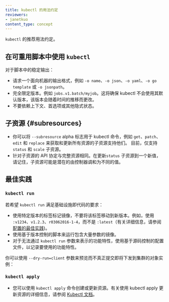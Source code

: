 ```yaml
---
title: kubectl 的用法约定
reviewers:
- janetkuo
content_type: concept
---
```


<!--
---
title: kubectl Usage Conventions
reviewers:
- janetkuo
content_type: concept
---
-->

<!-- overview -->
<!--
Recommended usage conventions for `kubectl`.
-->
`kubectl` 的推荐用法约定。


<!-- body -->

<!--
## Using `kubectl` in Reusable Scripts
-->
## 在可重用脚本中使用 `kubectl`

<!--
For a stable output in a script:
-->
对于脚本中的稳定输出：

<!--
* Request one of the machine-oriented output forms, such as `-o name`, `-o json`, `-o yaml`, `-o go-template`, or `-o jsonpath`.
* Fully-qualify the version. For example, `jobs.v1.batch/myjob`. This will ensure that kubectl does not use its default version that can change over time.
* Don't rely on context, preferences, or other implicit states.
-->

* 请求一个面向机器的输出格式，例如 `-o name`、`-o json`、`-o yaml`、`-o go template` 或 `-o jsonpath`。
* 完全限定版本。例如 `jobs.v1.batch/myjob`。这将确保 kubectl 不会使用其默认版本，该版本会随着时间的推移而更改。
* 不要依赖上下文、首选项或其他隐式状态。

<!--
## Subresources
-->
## 子资源    {#subresources}

<!--
* You can use the `--subresource` alpha flag for kubectl commands like `get`, `patch`,
`edit` and `replace` to fetch and update subresources for all resources that
support them. Currently, only the `status` and `scale` subresources are supported.
* The API contract against a subresource is identical to a full resource. While updating the
`status` subresource to a new value, keep in mind that the subresource could be potentially
reconciled by a controller to a different value.
-->

* 你可以将 `--subresource` alpha 标志用于 kubectl 命令，例如 `get`、`patch`、`edit` 和 `replace` 来获取和更新所有资源的子资源支持他们。 目前，仅支持 `status` 和 `scale` 子资源。
* 针对子资源的 API 协定与完整资源相同。在更新`status` 子资源到一个新值，请记住，子资源可能是潜在的由控制器调和为不同的值。

<!--
## Best Practices
-->
## 最佳实践

### `kubectl run`

<!--
For `kubectl run` to satisfy infrastructure as code:
-->
若希望 `kubectl run` 满足基础设施即代码的要求：

<!--
* Tag the image with a version-specific tag and don't move that tag to a new version. For example, use `:v1234`, `v1.2.3`, `r03062016-1-4`, rather than `:latest` (For more information, see [Best Practices for Configuration](/docs/concepts/configuration/overview/#container-images)).
* Check in the script for an image that is heavily parameterized.
* Switch to configuration files checked into source control for features that are needed, but not expressible via `kubectl run` flags.
-->

* 使用特定版本的标签标记镜像，不要将该标签移动到新版本。例如，使用 `:v1234`、`v1.2.3`、`r03062016-1-4`，而不是 `:latest`（有关详细信息，请参阅[配置的最佳实践](/zh/docs/concepts/configuration/overview/#container-images))。
* 使用基于版本控制的脚本来运行包含大量参数的镜像。
* 对于无法通过 `kubectl run` 参数来表示的功能特性，使用基于源码控制的配置文件，以记录要使用的功能特性。

<!--
You can use the `--dry-run=client` flag to preview the object that would be sent to your cluster, without really submitting it.
-->
你可以使用 `--dry-run=client` 参数来预览而不真正提交即将下发到集群的对象实例：

### `kubectl apply`

<!--
* You can use `kubectl apply` to create or update resources. For more information about using kubectl apply to update resources, see [Kubectl Book](https://kubectl.docs.kubernetes.io).
-->
* 您可以使用 `kubectl apply` 命令创建或更新资源。有关使用 kubectl apply 更新资源的详细信息，请参阅 [Kubectl 文档](https://kubectl.docs.kubernetes.io)。
